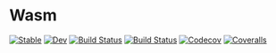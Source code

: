 # Wasm

[![Stable](https://img.shields.io/badge/docs-stable-blue.svg)](https://ctzurcanu.github.io/Wasm.jl/stable)
[![Dev](https://img.shields.io/badge/docs-dev-blue.svg)](https://ctzurcanu.github.io/Wasm.jl/dev)
[![Build Status](https://travis-ci.com/ctzurcanu/Wasm.jl.svg?branch=master)](https://travis-ci.com/ctzurcanu/Wasm.jl)
[![Build Status](https://ci.appveyor.com/api/projects/status/github/ctzurcanu/Wasm.jl?svg=true)](https://ci.appveyor.com/project/ctzurcanu/Wasm-jl)
[![Codecov](https://codecov.io/gh/ctzurcanu/Wasm.jl/branch/master/graph/badge.svg)](https://codecov.io/gh/ctzurcanu/Wasm.jl)
[![Coveralls](https://coveralls.io/repos/github/ctzurcanu/Wasm.jl/badge.svg?branch=master)](https://coveralls.io/github/ctzurcanu/Wasm.jl?branch=master)
